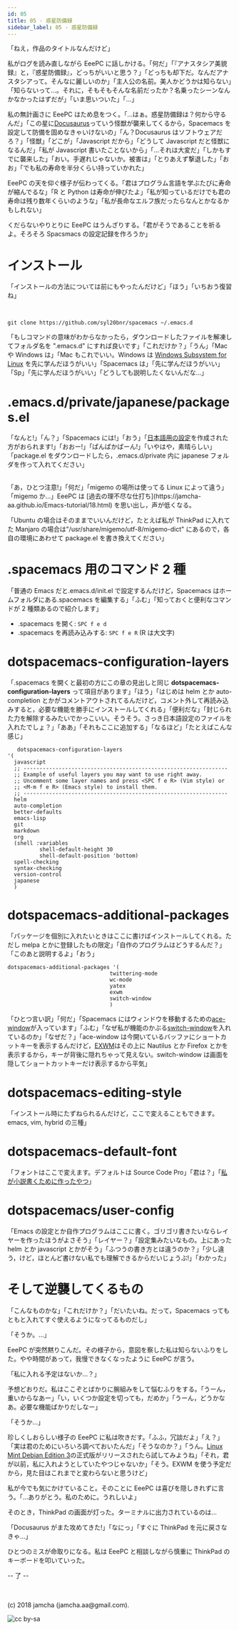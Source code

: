 ```yaml
---
id: 05
title: 05 - 惑星防備録
sidebar_label: 05 - 惑星防備録
---
```


「ねえ，作品のタイトルなんだけど」

私がログを読み直しながら EeePC に話しかける。「何だ」「『アナスタシア美貌録』と，『惑星防備録』，どっちがいいと思う？」「どっちも却下だ。なんだアナスタシアって。そんなに麗しいのか」「主人公の名前。美人かどうかは知らない」「知らないって…。それに，そもそもそんな名前だったか？名乗ったシーンなんかなかったはずだが」「いま思いついた」「…」

私の無計画さに EeePC はため息をつく。「…はぁ。惑星防備録は？何から守るんだ」「この星に[Docusaurus](https://docusaurus.io/)っていう怪獣が襲来してくるから，Spacemacs を設定して防備を固めなきゃいけないの」「ん？Docusaurus はソフトウェアだろ？」「怪獣」「どこが」「Javascript だから」「どうして Javascript だと怪獣になるんだ」「私が Javascript 書いたことないから」「…それは大変だ」「しかもすでに襲来した」「おい。手遅れじゃないか。被害は」「とりあえず撃退した」「おお」「でも私の寿命を半分くらい持っていかれた」

EeePC の天を仰ぐ様子が伝わってくる。「君はプログラム言語を学ぶたびに寿命が縮んでるな」「R と Python は寿命が伸びたよ」「私が知っているだけでも君の寿命は残り数年くらいのような」「私が長命なエルフ族だったらなんとかなるかもしれない」

くだらないやりとりに EeePC はうんざりする。「君がそうであることを祈るよ。そろそろ Spacsmacs の設定記録を作ろうか」


# インストール

「インストールの方法については前にもやったんだけど」「ほう」「いちおう復習ね」

<br>

    git clone https://github.com/syl20bnr/spacemacs ~/.emacs.d

「もしコマンドの意味がわからなかったら，ダウンロードしたファイルを解凍してフォルダ名を ".emacs.d" にすれば良いです」「これだけか？」「うん」「Mac や Windows は」「Mac もこれでいい。Windows は [Windows Subsystem for Linux](https://www49.atwiki.jp/ntemacs/pages/69.html) を先に学んだほうがいい」「Spacemacs は」「先に学んだほうがいい」「Sp」「先に学んだほうがいい」「どうしても説明したくないんだな…」


# .emacs.d/private/japanese/packages.el

「なんと!」「ん？」「Spacemacs には!」「おう」「[日本語用の設定](https://github.com/kenjimyzk/spacemacs-japanese)を作成された方がおられます!」「おおー!」「ぱんぱかぱーん!」「いやはや，素晴らしい」「package.el をダウンロードしたら，.emacs.d/private 内に japanese フォルダを作って入れてください」

<br>
「あ，ひとつ注意!」「何だ」「migemo の場所は使ってる Linux によって違う」「migemo か…」EeePC は [過去の理不尽な仕打ち](https://jamcha-aa.github.io/Emacs-tutorial/18.html) を思い出し，声が低くなる。

「Ubuntu の場合はそのままでいいんだけど，たとえば私が ThinkPad に入れてた Manjaro の場合は"/usr/share/migemo/utf-8/migemo-dict" にあるので，各自の環境にあわせて package.el を書き換えてください」


# .spacemacs 用のコマンド 2 種

「普通の Emacs だと.emacs.d/init.el で設定するんだけど，Spacemacs はホームフォルダにある.spacemacs を編集する」「ふむ」「知っておくと便利なコマンドが 2 種類あるので紹介します」

-   .spacemacs を開く: `SPC f e d`
-   .spacemacs を再読み込みする: `SPC f e R` (R は大文字)


# dotspacemacs-configuration-layers

「.spacemacs を開くと最初の方にこの章の見出しと同じ  **dotspacemacs-configuration-layers** って項目があります」「ほう」「はじめは helm とか auto-completion とかがコメントアウトされてるんだけど，コメント外して再読み込みすると，必要な機能を勝手にインストールしてくれる」「便利だな」「封じられた力を解除するみたいでかっこいい。そうそう。さっき日本語設定のファイルを入れたでしょ？」「ああ」「それもここに追加する」「なるほど」「たとえばこんな感じ」

       dotspacemacs-configuration-layers
    '(
      javascript
      ;; ----------------------------------------------------------------
      ;; Example of useful layers you may want to use right away.
      ;; Uncomment some layer names and press <SPC f e R> (Vim style) or
      ;; <M-m f e R> (Emacs style) to install them.
      ;; ----------------------------------------------------------------
      helm
      auto-completion
      better-defaults
      emacs-lisp
      git
      markdown
      org
      (shell :variables
              shell-default-height 30
              shell-default-position 'bottom)
      spell-checking
      syntax-checking
      version-control
      japanese
      )


# dotspacemacs-additional-packages

「パッケージを個別に入れたいときはここに書けばインストールしてくれる。ただし melpa とかに登録したもの限定」「自作のプログラムはどうするんだ？」「このあと説明するよ」「おう」

    dotspacemacs-additional-packages '(
                                    twittering-mode
                                    wc-mode
                                    yatex
                                    exwm
                                    switch-window
                                    )

「ひとつ言い訳」「何だ」「Spacemacs にはウィンドウを移動するための[ace-window](https://github.com/abo-abo/ace-window)が入っています」「ふむ」「なぜ私が機能のかぶる[switch-window](https://github.com/dimitri/switch-window)を入れているのか」「なぜだ？」「ace-window は今開いているバッファにショートカットキーを表示するんだけど，[EXWM](https://github.com/ch11ng/exwm)はその上に Nautilus とか Firefox とかを表示するから，キーが背後に隠れちゃって見えない。switch-window は画面を隠してショートカットキーだけ表示するから平気」


# dotspacemacs-editing-style

「インストール時にたずねられるんだけど，ここで変えることもできます。emacs, vim, hybrid の三種」


# dotspacemacs-default-font

「フォントはここで変えます。デフォルトは Source Code Pro」「君は？」「[私が小説書くために作ったやつ](https://github.com/jamcha-aa/KonG)」


# dotspacemacs/user-config

「Emacs の設定とか自作プログラムはここに書く。ゴリゴリ書きたいならレイヤーを作ったほうがよさそう」「レイヤー？」「設定集みたいなもの。上にあった helm とか javascript とかがそう」「ふつうの書き方とは違うのか？」「少し違う，けど，ほとんど書けない私でも理解できるからだいじょうぶ!」「わかった」


# そして逆襲してくるもの

「こんなものかな」「これだけか？」「だいたいね。だって，Spacemacs ってもともと入れてすぐ使えるようになってるものだし」

「そうか。…」

EeePC が突然黙りこんだ。その様子から，意図を察した私は知らないふりをした。やや時間があって，我慢できなくなったように EeePC が言う。

「私に入れる予定はないか…？」

予想どおりだ。私はここぞとばかりに腕組みをして悩むふりをする。「うーん，重いからなあー」「い，いくつか設定を切っても，だめか」「うーん，どうかなあ。必要な機能ばかりだしなー」

「そうか…」

珍しくしおらしい様子の EeePC に私は吹きだす。「ふふ，冗談だよ」「え？」「実は君のためにいろいろ調べておいたんだ」「そうなのか？」「うん。[Linux Mint Debian Edition 3](https://www.linuxmint.com/download_lmde.php)の正式版がリリースされたら試してみようね」「それ，君が以前，私に入れようとしていたやつじゃないか」「そう。EXWM を使う予定だから，見た目はこれまでと変わらないと思うけど」

私が今でも気にかけていること。そのことに EeePC は喜びを隠しきれずに言う。「…ありがとう。私のために。うれしいよ」

そのとき，ThinkPad の画面が灯った。ターミナルに出力されているのは…

「Docusaurus がまた攻めてきた!」「なにっ」「すぐに ThinkPad を元に戻さなきゃ…」

ひとつのミスが命取りになる。私は EeePC と相談しながら慎重に ThinkPad のキーボードを叩いていった。

-- 了 --

<br>
<br>
(c) 2018 jamcha (jamcha.aa@gmail.com).

![cc by-sa](https://i.creativecommons.org/l/by-sa/4.0/88x31.png)

